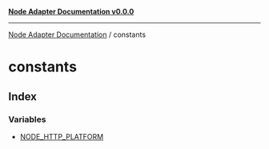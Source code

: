 [**Node Adapter Documentation v0.0.0**](../README.md)

***

[Node Adapter Documentation](../modules.md) / constants

# constants

## Index

### Variables

- [NODE\_HTTP\_PLATFORM](variables/NODE_HTTP_PLATFORM.md)
